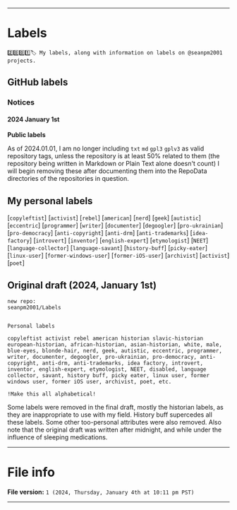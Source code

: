 
***

# Labels

`2️⃣️0️⃣️0️⃣️1️⃣️🏷️ My labels, along with information on labels on @seanpm2001 projects.`

## GitHub labels

### Notices

#### 2024 January 1st

**Public labels**

As of 2024.01.01, I am no longer including `txt` `md` `gpl3` `gplv3` as valid repository tags, unless the repository is at least 50% related to them (the repository being written in Markdown or Plain Text alone doesn't count) I will begin removing these after documenting them into the RepoData directories of the repositories in question.

## My personal labels

[`copyleftist`]
[`activist`]
[`rebel`]
[`american`]
[`nerd`]
[`geek`]
[`autistic`]
[`eccentric`]
[`programmer`]
[`writer`]
[`documenter`]
[`degoogler`]
[`pro-ukrainian`]
[`pro-democracy`]
[`anti-copyright`]
[`anti-drm`]
[`anti-trademarks`]
[`idea-factory`]
[`introvert`]
[`inventor`]
[`english-expert`]
[`etymologist`]
[`NEET`]
[`language-collector`]
[`language-savant`]
[`history-buff`]
[`picky-eater`]
[`linux-user`]
[`former-windows-user`]
[`former-iOS-user`]
[`archivist`]
[`activist`]
[`poet`]

## Original draft (2024, January 1st)

```
new repo:
seanpm2001/Labels


Personal labels

copyleftist activist rebel american historian slavic-historian european-historian, african-historian, asian-historian, white, male, blue-eyes, blonde-hair, nerd, geek, autistic, eccentric, programmer, writer, documenter, degoogler, pro-ukrainian, pro-democracy, anti-copyright, anti-drm, anti-trademarks, idea factory, introvert, inventor, english-expert, etymologist, NEET, disabled, language collector, savant, history buff, picky eater, linux user, former windows user, former iOS user, archivist, poet, etc.

!Make this all alphabetical!
```

Some labels were removed in the final draft, mostly the historian labels, as they are inappropriate to use with my field. History buff supercedes all these labels. Some other too-personal attributes were also removed. Also note that the original draft was written after midnight, and while under the influence of sleeping medications.

***

# File info

**File version:** `1 (2024, Thursday, January 4th at 10:11 pm PST)`

***
